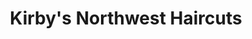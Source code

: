 ---
title: "Kirby's Northwest Haircuts"
url: /sequim/kirbys-northwest-haircuts/
shop: hairdresser
---